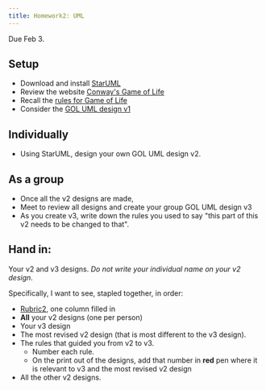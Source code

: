 ```yaml
---
title: Homework2: UML
---
```


Due Feb 3.

## Setup

+ Download and install [StarUML](http://staruml.io/)
+ Review the website [Conway's Game of Life](http://pmav.eu/stuff/javascript-game-of-life-v3.1.1/)
+ Recall the [rules for Game of Life](http://en.wikipedia.org/wiki/Conway%27s_Game_of_Life#Rules)
+ Consider the [GOL UML design v1](https://www.evernote.com/shard/s14/sh/f4f0b03f-4f57-42fb-8a1e-db9a3235d522/ad332a2c5889878b/res/e7343116-cfb5-44d3-b538-3f88535914c4.png?resizeSmall&width=832)

## Individually

+ Using StarUML, design your own GOL UML design v2.

## As a group

+ Once all the v2 designs are made,
+ Meet to review all designs and create your group GOL UML design v3
+ As you create v3, write down the rules you used to say 
  "this part of this v2 needs to be changed to that".
  
## Hand in:

Your v2 and v3 designs. _Do not write your individual name on your v2 design_.

Specifically, I want to see, stapled together, in order:

+ [Rubric2](rubric2.html), one column filled in
+ **All** your v2 designs (one per person)
+ Your v3 design
+ The most revised v2 design (that is most different to the v3 design).
+ The rules that guided you from v2 to v3. 
     + Number each rule.
	 + On the print out of the designs, add that number in **red**
	   pen where it is relevant to v3 and the most revised v2 design
+ All the other v2 designs.

	   
  

